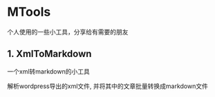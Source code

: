 # MTools

个人使用的一些小工具，分享给有需要的朋友

## 1. XmlToMarkdown

一个xml转markdown的小工具

解析wordpress导出的xml文件, 并将其中的文章批量转换成markdown文件
